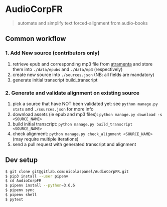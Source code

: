 # AudioCorpFR
> automate and simplify text forced-alignment from audio-books

## Common workflow

### 1. Add New source (contributors only)

1. retrieve epub and corresponding mp3 file from [atramenta](atramenta.net/audiobooks) and store them into `./data/epubs` and `./data/mp3` (respectively)
2. create new source into `./sources.json` (NB: all fields are mandatory)
3. generate initial transcript build_transcript


### 2. Generate and validate alignment on existing source

1. pick a source that have NOT been validated yet: see `python manage.py stats` and `./sources.json` for more info
2. download assets (ie epub and mp3 files): `python manage.py download -s <SOURCE_NAME>`
3. build initial transcript: `python manage.py build_transcript <SOURCE_NAME>`
4. check alignment: `python manage.py check_alignment <SOURCE_NAME>` (may require multiple iterations)
5. send a pull request with generated transcript and alignment

## Dev setup 

```sh
$ git clone git@gitlab.com:nicolaspanel/AudioCorpFR.git
$ pip3 install --user pipenv
$ cd AudioCorpFR
$ pipenv install --python=3.6.6
$ pipenv sync
$ pipenv shell
$ pytest
```